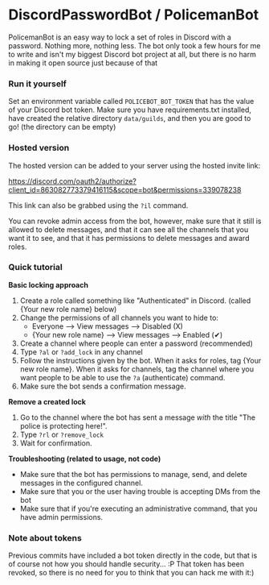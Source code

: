# DiscordPasswordBot / PolicemanBot

PolicemanBot is an easy way to lock a set of roles in Discord with a password.
Nothing more, nothing less.
The bot only took a few hours for me to write and isn't my biggest Discord bot project at all, but there is no harm in making it open source just because of that 

### Run it yourself

Set an environment variable called `POLICEBOT_BOT_TOKEN` that has the value of your Discord bot token. Make sure you have requirements.txt installed, have created the relative directory `data/guilds`, and then you are good to go!
(the directory can be empty)

### Hosted version

The hosted version can be added to your server using the hosted invite link:

https://discord.com/oauth2/authorize?client_id=863082773379416115&scope=bot&permissions=339078238

This link can also be grabbed using the `?il` command.

You can revoke admin access from the bot, however, make sure that it still is allowed to delete messages, and that it can see all the channels
that you want it to see, and that it has permissions to delete messages and award roles.

### Quick tutorial

**Basic locking approach**
1. Create a role called something like "Authenticated" in Discord. (called {Your new role name} below)
2. Change the permissions of all channels you want to hide to:
    * Everyone --> View messages --> Disabled (X)
    * {Your new role name} --> View messages --> Enabled (✔)
3. Create a channel where people can enter a password (recommended)
4. Type `?al` or `?add_lock` in any channel
5. Follow the instructions given by the bot. When it asks for roles, tag {Your new role name}. When it asks for channels, tag the channel where you want people to be able to use the `?a` (authenticate) command.
6. Make sure the bot sends a confirmation message.

**Remove a created lock**
1. Go to the channel where the bot has sent a message *with* the title "The police is protecting here!".
2. Type `?rl` or `?remove_lock`
3. Wait for confirmation.

**Troubleshooting (related to usage, not code)**

* Make sure that the bot has permissions to manage, send, and delete messages in the configured channel.
* Make sure that you or the user having trouble is accepting DMs from the bot
* Make sure that if you're executing an administrative command, that you have admin permissions.
### Note about tokens

Previous commits have included a bot token directly in the code, but that is of course not how you should handle security... :P
That token has been revoked, so there is no need for you to think that you can hack me with it:)
